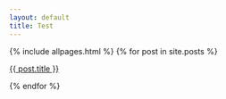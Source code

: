 ```yaml
---
layout: default
title: Test
---
```


  {% include allpages.html %}
  {% for post in site.posts %}
  <span><p><a href="{{ post.url }}">{{ post.title }}</a></p></span>
  {% endfor %}
